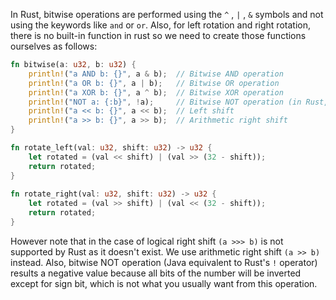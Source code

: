 In Rust, bitwise operations are performed using the `^` , `|` , `&` symbols and not using the keywords like `and` or `or`. Also, for left rotation and right rotation, there is no built-in function in rust so we need to create those functions ourselves as follows:
```rust
fn bitwise(a: u32, b: u32) {
    println!("a AND b: {}", a & b);  // Bitwise AND operation
    println!("a OR b: {}", a | b);   // Bitwise OR operation
    println!("a XOR b: {}", a ^ b);  // Bitwise XOR operation
    println!("NOT a: {:b}", !a);     // Bitwise NOT operation (in Rust, the `!` operator is used to get the bitwise negation)
    println!("a << b: {}", a << b);  // Left shift
    println!("a >> b: {}", a >> b);  // Arithmetic right shift
}

fn rotate_left(val: u32, shift: u32) -> u32 {
    let rotated = (val << shift) | (val >> (32 - shift));
    return rotated;
}
  
fn rotate_right(val: u32, shift: u32) -> u32 {
    let rotated = (val >> shift) | (val << (32 - shift));
    return rotated;
}
```
However note that in the case of logical right shift `(a >>> b)` is not supported by Rust as it doesn't exist. We use arithmetic right shift `(a >> b)` instead. Also, bitwise NOT operation (Java equivalent to Rust's `!` operator) results a negative value because all bits of the number will be inverted except for sign bit, which is not what you usually want from this operation.

